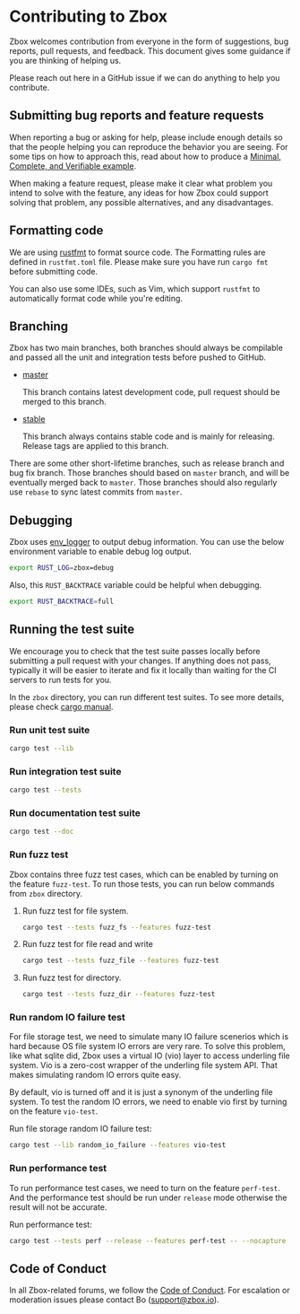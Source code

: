 # Contributing to Zbox

Zbox welcomes contribution from everyone in the form of suggestions, bug
reports, pull requests, and feedback. This document gives some guidance if you
are thinking of helping us.

Please reach out here in a GitHub issue if we can do anything to help you
contribute.

## Submitting bug reports and feature requests

When reporting a bug or asking for help, please include enough details so that
the people helping you can reproduce the behavior you are seeing. For some tips
on how to approach this, read about how to produce a [Minimal, Complete, and
Verifiable example].

[Minimal, Complete, and Verifiable example]: https://stackoverflow.com/help/mcve

When making a feature request, please make it clear what problem you intend to
solve with the feature, any ideas for how Zbox could support solving that
problem, any possible alternatives, and any disadvantages.

## Formatting code

We are using [rustfmt](https://github.com/rust-lang-nursery/rustfmt) to format
source code. The Formatting rules are defined in `rustfmt.toml` file. Please
make sure you have run `cargo fmt` before submitting code.

You can also use some IDEs, such as Vim, which support `rustfmt` to
automatically format code while you're editing.

## Branching

Zbox has two main branches, both branches should always be compilable and
passed all the unit and integration tests before pushed to GitHub.

- [master](/zboxfs/zbox/tree/master)

  This branch contains latest development code, pull request should be merged
  to this branch.

- [stable](/zboxfs/zbox/tree/stable)

  This branch always contains stable code and is mainly for releasing. Release
  tags are applied to this branch.

There are some other short-lifetime branches, such as release branch and bug
fix branch. Those branches should based on `master` branch, and will be
eventually merged back to `master`. Those branches should also regularly use
`rebase` to sync latest commits from `master`.

## Debugging

Zbox uses [env_logger](https://crates.io/crates/env_logger) to output debug
information. You can use the below environment variable to enable debug log
output.

```bash
export RUST_LOG=zbox=debug
```

Also, this `RUST_BACKTRACE` variable could be helpful when debugging.

```bash
export RUST_BACKTRACE=full
```

## Running the test suite

We encourage you to check that the test suite passes locally before submitting a
pull request with your changes. If anything does not pass, typically it will be
easier to iterate and fix it locally than waiting for the CI servers to run
tests for you.

In the `zbox` directory, you can run different test suites. To see more
details, please check [cargo manual](http://doc.crates.io/guide.html).

### Run unit test suite

```bash
cargo test --lib
```

### Run integration test suite

```bash
cargo test --tests
```

### Run documentation test suite

```bash
cargo test --doc
```

### Run fuzz test

Zbox contains three fuzz test cases, which can be enabled by turning on the
feature `fuzz-test`. To run those tests, you can run below commands from `zbox`
directory.

1. Run fuzz test for file system.

   ```bash
   cargo test --tests fuzz_fs --features fuzz-test
   ```

2. Run fuzz test for file read and write

   ```bash
   cargo test --tests fuzz_file --features fuzz-test
   ```

3. Run fuzz test for directory.

   ```bash
   cargo test --tests fuzz_dir --features fuzz-test
   ```

### Run random IO failure test

For file storage test, we need to simulate many IO failure scenerios which is
hard because OS file system IO errors are very rare. To solve this problem,
like what sqlite did, Zbox uses a virtual IO (vio) layer to access underling
file system. Vio is a zero-cost wrapper of the underling file system API. That
makes simulating random IO errors quite easy.

By default, vio is turned off and it is just a synonym of the underling file
system. To test the random IO errors, we need to enable vio first by turning on
the feature `vio-test`.

Run file storage random IO failure test:

```bash
cargo test --lib random_io_failure --features vio-test
```

### Run performance test

To run performance test cases, we need to turn on the feature `perf-test`. And
the performance test should be run under `release` mode otherwise the result
will not be accurate.

Run performance test:

```bash
cargo test --tests perf --release --features perf-test -- --nocapture
```

## Code of Conduct

In all Zbox-related forums, we follow the [Code of Conduct](CODE_OF_CONDUCT.md).
For escalation or moderation issues please contact Bo (support@zbox.io).


